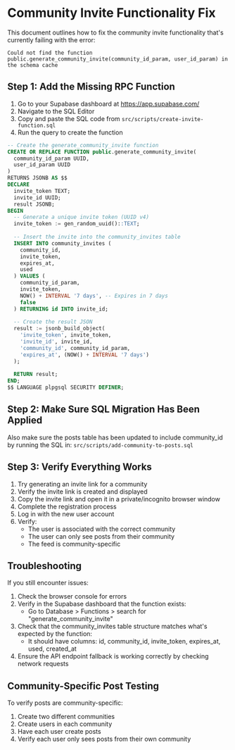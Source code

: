 # Community Invite Functionality Fix

This document outlines how to fix the community invite functionality that's currently failing with the error:
```
Could not find the function public.generate_community_invite(community_id_param, user_id_param) in the schema cache
```

## Step 1: Add the Missing RPC Function

1. Go to your Supabase dashboard at https://app.supabase.com/
2. Navigate to the SQL Editor
3. Copy and paste the SQL code from `src/scripts/create-invite-function.sql`
4. Run the query to create the function

```sql
-- Create the generate_community_invite function
CREATE OR REPLACE FUNCTION public.generate_community_invite(
  community_id_param UUID,
  user_id_param UUID
)
RETURNS JSONB AS $$
DECLARE
  invite_token TEXT;
  invite_id UUID;
  result JSONB;
BEGIN
  -- Generate a unique invite token (UUID v4)
  invite_token := gen_random_uuid()::TEXT;
  
  -- Insert the invite into the community_invites table
  INSERT INTO community_invites (
    community_id,
    invite_token,
    expires_at,
    used
  ) VALUES (
    community_id_param,
    invite_token,
    NOW() + INTERVAL '7 days', -- Expires in 7 days
    false
  ) RETURNING id INTO invite_id;
  
  -- Create the result JSON
  result := jsonb_build_object(
    'invite_token', invite_token,
    'invite_id', invite_id,
    'community_id', community_id_param,
    'expires_at', (NOW() + INTERVAL '7 days')
  );
  
  RETURN result;
END;
$$ LANGUAGE plpgsql SECURITY DEFINER;
```

## Step 2: Make Sure SQL Migration Has Been Applied

Also make sure the posts table has been updated to include community_id by running the SQL in:
`src/scripts/add-community-to-posts.sql`

## Step 3: Verify Everything Works

1. Try generating an invite link for a community
2. Verify the invite link is created and displayed
3. Copy the invite link and open it in a private/incognito browser window
4. Complete the registration process
5. Log in with the new user account
6. Verify:
   - The user is associated with the correct community
   - The user can only see posts from their community
   - The feed is community-specific

## Troubleshooting

If you still encounter issues:

1. Check the browser console for errors
2. Verify in the Supabase dashboard that the function exists:
   - Go to Database > Functions > search for "generate_community_invite"
3. Check that the community_invites table structure matches what's expected by the function:
   - It should have columns: id, community_id, invite_token, expires_at, used, created_at
4. Ensure the API endpoint fallback is working correctly by checking network requests

## Community-Specific Post Testing

To verify posts are community-specific:
1. Create two different communities
2. Create users in each community
3. Have each user create posts
4. Verify each user only sees posts from their own community 